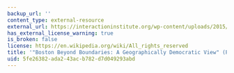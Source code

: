 ```yaml
---
backup_url: ''
content_type: external-resource
external_url: https://interactioninstitute.org/wp-content/uploads/2015/12/Boston-Beyond-Boundaries-A-Geographically-Democratic-View-Stephen-Gray-slides.pdf
has_external_license_warning: true
is_broken: false
license: https://en.wikipedia.org/wiki/All_rights_reserved
title: '"Boston Beyond Boundaries: A Geographically Democratic View" (PDF - 14 MB)'
uid: 5fe26382-ada2-43ac-b782-d7d049293abd
---
```

